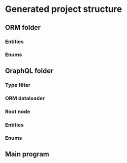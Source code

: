# Generated project structure

## ORM folder

### Entities

### Enums

## GraphQL folder

### Type filter

### ORM dataloader

### Root node

### Entities

### Enums

## Main program